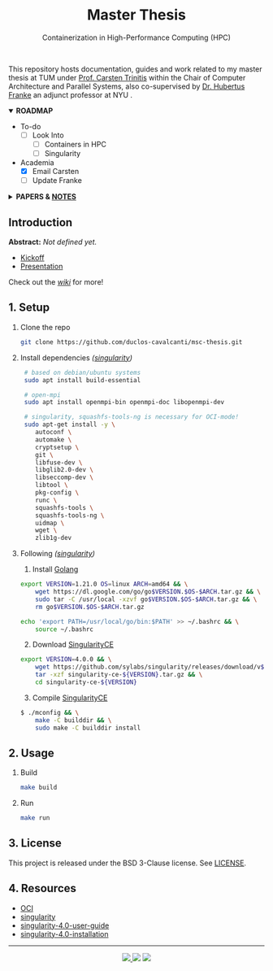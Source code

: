 <h1 align="center">Master Thesis</h1>
<p align="center">
   Containerization in High-Performance Computing (HPC)
</p>
<br>

This repository hosts documentation, guides and work related to my master thesis at TUM under 
[Prof. Carsten Trinitis](https://www.ce.cit.tum.de/en/caps/staff/carsten-trinitis/) within the 
Chair of Computer Architecture and Parallel Systems, also co-supervised by 
[Dr. Hubertus Franke](https://cims.nyu.edu/~frankeh/) an adjunct professor at NYU .


<details open>
<summary> <b>ROADMAP</b> </summary>
<p>

- To-do
    - [ ] Look Into
        + [ ] Containers in HPC
        + [ ] Singularity
- Academia
    - [X] Email Carsten
    - [ ] Update Franke

</p>
</details>


<details closed>
<summary>
    <b>PAPERS & <a href="https://github.com/duclos-cavalcanti/msc-thesis/wiki/Documentation">NOTES</a></b> 
</summary>
<p>
<table>

<tr> <th>Title</th> <th>Date</th> </tr>

<tr>
    <td>
    <a href="https://onlinelibrary.wiley.com/doi/full/10.1002/cpe.7976">
    HPC applications on public clouds with HPC@Cloud toolkit
    </a> ( 
    <a href="https://sol.sbc.org.br/index.php/wscad/article/view/21941">
    Older Version
    </a> )
    </td>
    <td> <em>2023</em> </td> 
</tr>

<tr>
    <td>
    <a href="https://link.springer.com/article/10.1007/s11227-022-04848-y">
    Containers in HPC: a survey
    </a>
    </td> <td> <em>2022</em> </td>
</tr>

<tr>
    <td>
    <a href="https://dl.acm.org/doi/abs/10.1145/3447545.3451183">
    10 Years Later: Cloud Computing is Closing the Performance Gap
    </a>
    </td>
    <td> <em>2021</em> </td> 
</tr>

<tr>
    <td>
    <a href="https://journals.plos.org/plosone/article?id=10.1371/journal.pone.0177459">
    Singularity: Scientific containers for mobility of compute
    </a>
    </td>
    <td> <em>2017</em> </td> 
</tr>

<tr>
    <td>
    <a href="https://ieeexplore.ieee.org/document/8241093">
    A Tale of Two Systems: Using Containers to Deploy HPC Applications on Supercomputers and Clouds
    </a>
    </td>
    <td> <em>2017</em> </td> 
</tr>

<tr>
    <td>
    <a href="https://ieeexplore.ieee.org/document/7933304">
    Containers for Portable, Productive, and Performant Scientific Computing
    </a>
    </td>
    <td> <em>2017</em> </td> 
</tr>

</table> 
</p>
</details>


## Introduction

__Abstract:__ _Not defined yet._

- [Kickoff](https://docs.google.com/presentation/d/1RYzUNyqYfQWafwH4Xe0ic6VNJ8tZ2MTnJNR1RxLthOw/edit?usp=sharing)
- [Presentation](https://docs.google.com/presentation/d/1RRkn1ZtRFq8zkE4Z4c-2xnu5dK6mD9ZrlY_gs_kPFrs/edit?usp=sharing)

Check out the [_wiki_](https://github.com/duclos-cavalcanti/msc-thesis/wiki) for more!

## 1. Setup

1. Clone the repo
   ```bash
   git clone https://github.com/duclos-cavalcanti/msc-thesis.git
   ```

2. Install dependencies _([singularity](https://docs.sylabs.io/guides/4.0/user-guide/quick_start.html#quick-installation-steps))_
   ```bash
    # based on debian/ubuntu systems
    sudo apt install build-essential

    # open-mpi
    sudo apt install openmpi-bin openmpi-doc libopenmpi-dev

    # singularity, squashfs-tools-ng is necessary for OCI-mode!
    sudo apt-get install -y \
       autoconf \
       automake \
       cryptsetup \
       git \
       libfuse-dev \
       libglib2.0-dev \
       libseccomp-dev \
       libtool \
       pkg-config \
       runc \
       squashfs-tools \
       squashfs-tools-ng \
       uidmap \
       wget \
       zlib1g-dev
    ```

3. Following _([singularity](https://docs.sylabs.io/guides/4.0/user-guide/quick_start.html#quick-installation-steps))_
    1. Install [Golang](https://go.dev/dl/)
    ```bash 
    export VERSION=1.21.0 OS=linux ARCH=amd64 && \
        wget https://dl.google.com/go/go$VERSION.$OS-$ARCH.tar.gz && \
        sudo tar -C /usr/local -xzvf go$VERSION.$OS-$ARCH.tar.gz && \
        rm go$VERSION.$OS-$ARCH.tar.gz

    echo 'export PATH=/usr/local/go/bin:$PATH' >> ~/.bashrc && \
        source ~/.bashrc
    ```
    2. Download [SingularityCE](https://docs.sylabs.io/guides/4.0/user-guide/quick_start.html#download)
    ```bash 
    export VERSION=4.0.0 && \
        wget https://github.com/sylabs/singularity/releases/download/v${VERSION}/singularity-ce-${VERSION}.tar.gz && \
        tar -xzf singularity-ce-${VERSION}.tar.gz && \
        cd singularity-ce-${VERSION} 
    ```
    3. Compile [SingularityCE](https://docs.sylabs.io/guides/4.0/user-guide/quick_start.html#compile)
    ```bash 
    $ ./mconfig && \
        make -C builddir && \
        sudo make -C builddir install
    ```

## 2. Usage

1. Build
    ```bash 
    make build
    ```

2. Run
    ```bash 
    make run
    ```

## 3. License
This project is released under the BSD 3-Clause license. See [LICENSE](LICENSE).

## 4. Resources 
- [OCI](https://opencontainers.org/)
- [singularity](https://sylabs.io/docs/)
- [singularity-4.0-user-guide](https://docs.sylabs.io/guides/4.0/user-guide/)
- [singularity-4.0-installation](https://docs.sylabs.io/guides/4.0/user-guide/quick_start.html#quick-installation-steps)

---
<p align="center">
<a href="https://github.com/duclos-cavalcanti/templates/LICENSE">
  <img src="https://img.shields.io/badge/license-BSD3-yellow.svg" />
</a>
<a>
  <img src="https://img.shields.io/github/languages/code-size/duclos-cavalcanti/msc-thesis.svg" />
</a>
<a>
  <img src="https://img.shields.io/github/commit-activity/m/duclos-cavalcanti/msc-thesis.svg" />
</a>
</p>
